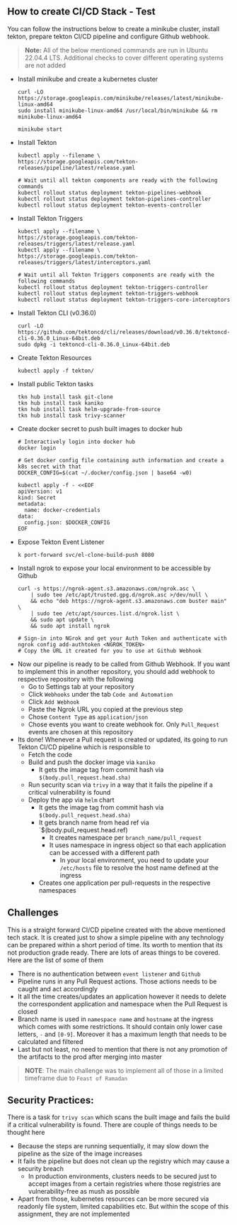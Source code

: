 ## How to create CI/CD Stack - Test
You can follow the instructions below to create a minikube cluster, install tekton, prepare tekton CI/CD pipeline and configure Github webhook.
> **Note:**  All of the below mentioned commands are run in Ubuntu 22.04.4 LTS. Additional checks to cover different operating systems are not added
- Install minikube and create a kubernetes cluster
	```
	curl -LO https://storage.googleapis.com/minikube/releases/latest/minikube-linux-amd64
	sudo install minikube-linux-amd64 /usr/local/bin/minikube && rm minikube-linux-amd64
	
    minikube start
	```
- Install Tekton
	```
	kubectl apply --filename \
	https://storage.googleapis.com/tekton-releases/pipeline/latest/release.yaml
    
    # Wait until all tekton components are ready with the following commands
    kubectl rollout status deployment tekton-pipelines-webhook
	kubectl rollout status deployment tekton-pipelines-controller
	kubectl rollout status deployment tekton-events-controller
	```
- Install Tekton Triggers
	```
	kubectl apply --filename \
	https://storage.googleapis.com/tekton-releases/triggers/latest/release.yaml
	kubectl apply --filename \
	https://storage.googleapis.com/tekton-releases/triggers/latest/interceptors.yaml

	# Wait until all Tekton Triggers components are ready with the following commands
	kubectl rollout status deployment tekton-triggers-controller
	kubectl rollout status deployment tekton-triggers-webhook   
	kubectl rollout status deployment tekton-triggers-core-interceptors
	```
- Install Tekton CLI  (v0.36.0)
	```
	curl -LO https://github.com/tektoncd/cli/releases/download/v0.36.0/tektoncd-cli-0.36.0_Linux-64bit.deb
	sudo dpkg -i tektoncd-cli-0.36.0_Linux-64bit.deb 
	```
- Create Tekton Resources
	```
	kubectl apply -f tekton/
	```
- Install public Tekton tasks
	```
	tkn hub install task git-clone
	tkn hub install task kaniko
	tkn hub install task helm-upgrade-from-source
	tkn hub install task trivy-scanner
	```
- Create docker secret to push built images to docker hub
	```
	# Interactively login into docker hub
	docker login

	# Get docker config file containing auth information and create a k8s secret with that
	DOCKER_CONFIG=$(cat ~/.docker/config.json | base64 -w0)

	kubectl apply -f - <<EOF  
	apiVersion: v1                                                                  
	kind: Secret
	metadata:
	  name: docker-credentials
	data:
	  config.json: $DOCKER_CONFIG
	EOF
	```
- Expose Tekton Event Listener
	```
	k port-forward svc/el-clone-build-push 8080
	```
- Install ngrok to expose your local environment to be accessible by Github
	```
	curl -s https://ngrok-agent.s3.amazonaws.com/ngrok.asc \
		| sudo tee /etc/apt/trusted.gpg.d/ngrok.asc >/dev/null \
		&& echo "deb https://ngrok-agent.s3.amazonaws.com buster main" \
		| sudo tee /etc/apt/sources.list.d/ngrok.list \
		&& sudo apt update \
		&& sudo apt install ngrok
	
	# Sign-in into NGrok and get your Auth Token and authenticate with
	ngrok config add-authtoken <NGROK_TOKEN>
    # Copy the URL it created for you to use at Github Webhook
	```
- Now our pipeline is ready to be called from Github Webhook. If you want to implement this in another repository, you should add webhook to respective repository with the following
	- Go to Settings tab at your repository
	- Click `Webhooks` under the tab `Code and Automation`
	- Click  `Add Webhook`
	- Paste the Ngrok URL you copied at the previous step
	- Chose `Content Type` as `application/json`
	- Chose events you want to create webhook  for. Only `Pull_Request` events are chosen at this repository
- Its done! Whenever a Pull request is created or updated, its going to run Tekton CI/CD pipeline which is responsible to
	- Fetch the code
	- Build and push the docker image via `kaniko`
		- It gets the image tag from commit hash via `$(body.pull_request.head.sha)`
	- Run security scan via `trivy` in a way that it fails the pipeline if a critical vulnerability is found
	- Deploy the app via `helm` chart
		- It gets the image tag from commit hash via `$(body.pull_request.head.sha)`
		- It gets branch name from head ref via `$(body.pull_request.head.ref)
			- It creates namespace per `branch_name/pull_request`
			- It uses namespace in ingress object so that each application can be accessed with a different path
				- In your local environment, you need to update your `/etc/hosts` file to resolve the host name defined at the ingress
		- Creates one application per pull-requests in the respective namespaces

## Challenges
This is a straight forward CI/CD pipeline created with the above mentioned tech stack. It is created just to show a simple pipeline with any technology can be prepared within a short period of time. Its worth to mention that its not production grade ready. There are lots of areas things to be covered. Here are the list of some of them
- There is no authentication between `event listener` and `Github`
- Pipeline runs in any Pull Request actions. Those actions needs to be caught and act accordingly
- It all the time creates/updates an application however it needs to delete the correspondent application and namespace when the Pull Request is closed 
- Branch name is used in `namespace name` and `hostname` at the ingress which comes with some restrictions. It should contain only lower case letters, `-` and `[0-9]`. Moreover it has a maximum length that needs to be calculated and filtered
- Last but not least, no need to mention that there is not any promotion of the artifacts to the prod after merging into master

>**NOTE**: The main challenge was to implement all of those in a limited timeframe due to `Feast of Ramadan`
 
 ## Security Practices:
There is a task for `trivy scan` which scans the built image and fails the build if a critical vulnerability is found. There are couple of things needs to be thought here
- Because the steps are running sequentially, it may slow down the pipeline as the size of the image increases
- It fails the pipeline but does not clean up the registry which may cause a security breach
	- In production environments, clusters needs to be secured just to accept images from a certain registries where those registries are vulnerability-free as mush as  possible
- Apart from those, kubernetes resources can be more secured via readonly file system, limited capabilities etc. But within the scope of this assignment, they are not implemented
